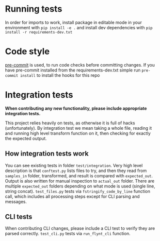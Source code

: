 # Running tests
In order for imports to work, install package in editable mode in your environment with `pip install -e .` and install dev dependencies
with `pip install -r requirements-dev.txt`

# Code style
[pre-commit](https://github.com/pre-commit/pre-commit) is used, to run code checks before committing changes.
If you have pre-commit installed from the requirements-dev.txt simple run ``pre-commit install`` to install the hooks for this repo


# Integration tests

**When contributing any new functionality, please include appropriate integration tests.**

This project relies heavily on tests, as otherwise it is full of hacks (unfortunately).
By integration test we mean taking a whole file, reading it and running high level transform function on it,
then checking for exactly the expected output. 

## How integration tests work

You can see existing tests in folder `test/integration`. Very high level description is that `conftest.py` lists files to try,
and then they read from `samples_in` folder, transformed, and result is compared with `expected_out`.
Output is also written for manual inspection to `actual_out` folder. There are multiple `expected_out`
folders depending on what mode is used (single line, string concat). `test_files.py` tests via `fstringify_code_by_line` function call, 
which includes all processing steps except for CLI parsing and messages.


## CLI tests

When contributing CLI changes, please include a CLI test to verify they are parsed correctly.
`test_cli.py` tests via `run_flynt_cli` function.
